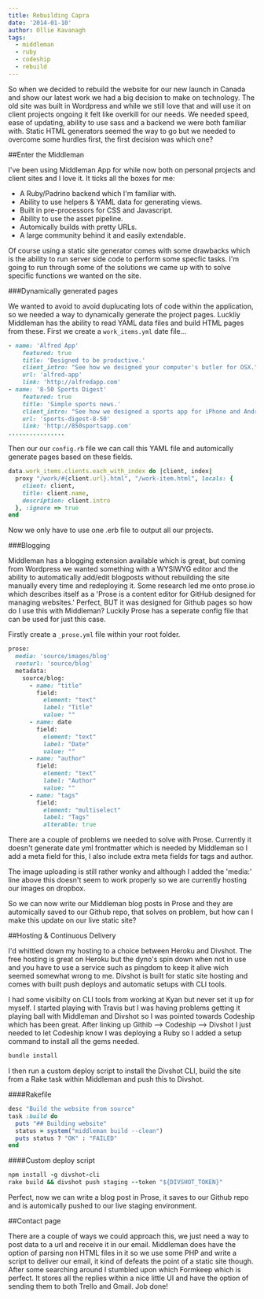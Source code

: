 ```yaml
---
title: Rebuilding Capra
date: '2014-01-10'
author: Ollie Kavanagh
tags:
  - middleman
  - ruby
  - codeship
  - rebuild
---
```


So when we decided to rebuild the website for our new launch in Canada and show our latest work we had a big decision to make on technology. The old site was built in Wordpress and while we still love that and will use it on client projects ongoing it felt like overkill for our needs. We needed speed, ease of updating, ability to use sass and a backend we were both familiar with. Static HTML generators seemed the way to go but we needed to overcome some hurdles first, the first decision was which one?

##Enter the Middleman

I've been using Middleman App for while now both on personal projects and client sites and I love it. It ticks all the boxes for me: 

* A Ruby/Padrino backend which I'm familiar with.
* Ability to use helpers &amp; YAML data for generating views.
* Built in pre-processors for CSS and Javascript.
* Ability to use the asset pipeline.
* Automically builds with pretty URLs.
* A large community behind it and easily extendable.

Of course using a static site generator comes with some drawbacks which is the ability to run server side code to perform some specfic tasks. I'm going to run through some of the solutions we came up with to solve specific functions we wanted on the site.

###Dynamically generated pages

We wanted to avoid to avoid duplucating lots of code within the application, so we needed a way to dynamically generate the project pages. Luckliy Middleman has the ability to read YAML data files and build HTML pages from these. First we create a `work_items.yml` date file...

```ruby
- name: 'Alfred App'
    featured: true
    title: 'Designed to be productive.'
    client_intro: "See how we designed your computer's butler for OSX."
    url: 'alfred-app'
    link: 'http://alfredapp.com'
- name: '8-50 Sports Digest'
    featured: true
    title: 'Simple sports news.'
    client_intro: "See how we designed a sports app for iPhone and Android."
    url: 'sports-digest-8-50'
    link: 'http://850sportsapp.com'
................
```
Then our our `config.rb` file we can call this YAML file and automically generate pages based on these fields.

```ruby
data.work_items.clients.each_with_index do |client, index|
  proxy "/work/#{client.url}.html", "/work-item.html", locals: { 
    client: client,
    title: client.name,
    description: client.intro
  }, :ignore => true
end
```

Now we only have to use one .erb file to output all our projects.

###Blogging

Middleman has a blogging extension available which is great, but coming from Wordpress we wanted something with a WYSIWYG editor and the ability to automatically add/edit blogposts without rebuilding the site manually every time and redeploying it. Some research led me onto prose.io which describes itself as a 'Prose is a content editor for GitHub designed for managing websites.' Perfect, BUT it was designed for Github pages so how do I use this with Middleman? Luckily Prose has a seperate config file that can be used for just this case.

Firstly create a `_prose.yml` file within your root folder.

``` ruby
prose:
  media: 'source/images/blog'
  rooturl: 'source/blog'
  metadata:
    source/blog:
      - name: "title"
        field:
          element: "text"
          label: "Title"
          value: ""
      - name: date
        field:
          element: "text"
          label: "Date"
          value: ""
      - name: "author"
        field:
          element: "text"
          label: "Author"
          value: ""
      - name: "tags"
        field:
          element: "multiselect"
          label: "Tags"
          alterable: true
```
There are a couple of problems we needed to solve with Prose. Currently it doesn't generate date yml frontmatter which is needed by Middleman so I add a meta field for this, I also include extra meta fields for tags and author.

The image uploading is still rather wonky and although I added the 'media:' line above this doesn't seem to work properly so we are currently hosting our images on dropbox.

So we can now write our Middleman blog posts in Prose and they are automically saved to our Github repo, that solves on problem, but how can I make this update on our live static site?

##Hosting & Continuous Delivery

I'd whittled down my hosting to a choice between Heroku and Divshot. The free hosting is great on Heroku but the dyno's spin down when not in use and you have to use a service such as pingdom to keep it alive wich seemed somewhat wrong to me. Divshot is built for static site hosting and comes with built push deploys and automatic setups with CLI tools.

I had some visibilty on CLI tools from working at Kyan but never set it up for myself. I started playing with Travis but I was having problems getting it playing ball with Middleman and Divshot so I was pointed towards Codeship which has been great. After linking up Githib --> Codeship --> Divshot I just needed to let Codeship know I was deploying a Ruby so I added a setup command to install all the gems needed.

```ruby
bundle install
```
I then run a custom deploy script to install the Divshot CLI, build the site from a Rake task within Middleman and push this to Divshot.

####Rakefile
```ruby
desc "Build the website from source"
task :build do
  puts "## Building website"
  status = system("middleman build --clean")
  puts status ? "OK" : "FAILED"
end
```
####Custom deploy script
```ruby
npm install -g divshot-cli
rake build && divshot push staging --token "${DIVSHOT_TOKEN}"
```
Perfect, now we can write a blog post in Prose, it saves to our Github repo and is automically pushed to our live staging environment.

##Contact page

There are a couple of ways we could approach this, we just need a way to post data to a url and receive it in our email. Middleman does have the option of parsing non HTML files in it so we use some PHP and write a script to deliver our email, it kind of defeats the point of a static site though. After some searching around I stumbled upon which Formkeep which is perfect. It stores all the replies within a nice little UI and have the option of sending them to both Trello and Gmail. Job done!